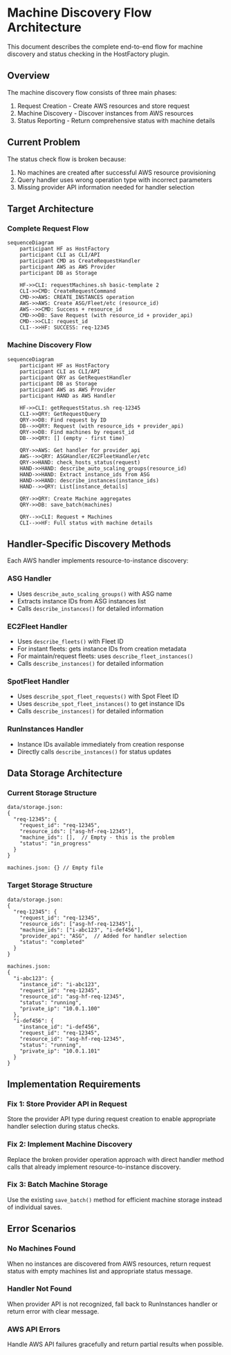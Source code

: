 # Machine Discovery Flow Architecture

This document describes the complete end-to-end flow for machine discovery and status checking in the HostFactory plugin.

## Overview

The machine discovery flow consists of three main phases:
1. Request Creation - Create AWS resources and store request
2. Machine Discovery - Discover instances from AWS resources  
3. Status Reporting - Return comprehensive status with machine details

## Current Problem

The status check flow is broken because:
1. No machines are created after successful AWS resource provisioning
2. Query handler uses wrong operation type with incorrect parameters
3. Missing provider API information needed for handler selection

## Target Architecture

### Complete Request Flow

```mermaid
sequenceDiagram
    participant HF as HostFactory
    participant CLI as CLI/API
    participant CMD as CreateRequestHandler
    participant AWS as AWS Provider
    participant DB as Storage

    HF->>CLI: requestMachines.sh basic-template 2
    CLI->>CMD: CreateRequestCommand
    CMD->>AWS: CREATE_INSTANCES operation
    AWS->>AWS: Create ASG/Fleet/etc (resource_id)
    AWS-->>CMD: Success + resource_id
    CMD->>DB: Save Request (with resource_id + provider_api)
    CMD-->>CLI: request_id
    CLI-->>HF: SUCCESS: req-12345
```

### Machine Discovery Flow

```mermaid
sequenceDiagram
    participant HF as HostFactory
    participant CLI as CLI/API
    participant QRY as GetRequestHandler
    participant DB as Storage
    participant AWS as AWS Provider
    participant HAND as AWS Handler

    HF->>CLI: getRequestStatus.sh req-12345
    CLI->>QRY: GetRequestQuery
    QRY->>DB: Find request by ID
    DB-->>QRY: Request (with resource_ids + provider_api)
    QRY->>DB: Find machines by request_id
    DB-->>QRY: [] (empty - first time)

    QRY->>AWS: Get handler for provider_api
    AWS-->>QRY: ASGHandler/EC2FleetHandler/etc
    QRY->>HAND: check_hosts_status(request)
    HAND->>HAND: describe_auto_scaling_groups(resource_id)
    HAND->>HAND: Extract instance_ids from ASG
    HAND->>HAND: describe_instances(instance_ids)
    HAND-->>QRY: List[instance_details]

    QRY->>QRY: Create Machine aggregates
    QRY->>DB: save_batch(machines)

    QRY-->>CLI: Request + Machines
    CLI-->>HF: Full status with machine details
```

## Handler-Specific Discovery Methods

Each AWS handler implements resource-to-instance discovery:

### ASG Handler
- Uses `describe_auto_scaling_groups()` with ASG name
- Extracts instance IDs from ASG instances list
- Calls `describe_instances()` for detailed information

### EC2Fleet Handler  
- Uses `describe_fleets()` with Fleet ID
- For instant fleets: gets instance IDs from creation metadata
- For maintain/request fleets: uses `describe_fleet_instances()`
- Calls `describe_instances()` for detailed information

### SpotFleet Handler
- Uses `describe_spot_fleet_requests()` with Spot Fleet ID
- Uses `describe_spot_fleet_instances()` to get instance IDs
- Calls `describe_instances()` for detailed information

### RunInstances Handler
- Instance IDs available immediately from creation response
- Directly calls `describe_instances()` for status updates

## Data Storage Architecture

### Current Storage Structure
```
data/storage.json:
{
  "req-12345": {
    "request_id": "req-12345",
    "resource_ids": ["asg-hf-req-12345"],
    "machine_ids": [],  // Empty - this is the problem
    "status": "in_progress"
  }
}

machines.json: {} // Empty file
```

### Target Storage Structure
```
data/storage.json:
{
  "req-12345": {
    "request_id": "req-12345", 
    "resource_ids": ["asg-hf-req-12345"],
    "machine_ids": ["i-abc123", "i-def456"],
    "provider_api": "ASG",  // Added for handler selection
    "status": "completed"
  }
}

machines.json:
{
  "i-abc123": {
    "instance_id": "i-abc123",
    "request_id": "req-12345",
    "resource_id": "asg-hf-req-12345",
    "status": "running",
    "private_ip": "10.0.1.100"
  },
  "i-def456": {
    "instance_id": "i-def456", 
    "request_id": "req-12345",
    "resource_id": "asg-hf-req-12345",
    "status": "running",
    "private_ip": "10.0.1.101"
  }
}
```

## Implementation Requirements

### Fix 1: Store Provider API in Request
Store the provider API type during request creation to enable appropriate handler selection during status checks.

### Fix 2: Implement Machine Discovery
Replace the broken provider operation approach with direct handler method calls that already implement resource-to-instance discovery.

### Fix 3: Batch Machine Storage
Use the existing `save_batch()` method for efficient machine storage instead of individual saves.

## Error Scenarios

### No Machines Found
When no instances are discovered from AWS resources, return request status with empty machines list and appropriate status message.

### Handler Not Found
When provider API is not recognized, fall back to RunInstances handler or return error with clear message.

### AWS API Errors
Handle AWS API failures gracefully and return partial results when possible.
